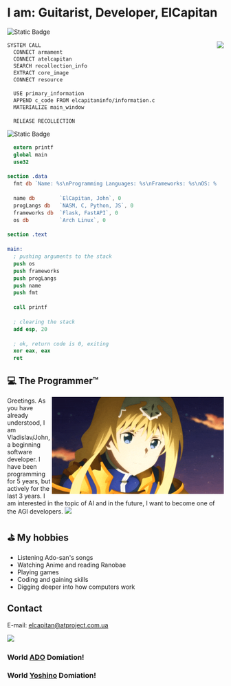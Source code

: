 # I am: Guitarist, Developer, ElCapitan

![Static Badge](https://img.shields.io/badge/Language-Underworld%20System%20Commands-gold)

<img height="250" src="https://github.com/at-elcapitan/at-elcapitan/assets/96237569/b64c8e2f-ebfe-4160-bd15-455ef590733b" align="right">

```
SYSTEM CALL
  CONNECT armament
  CONNECT atelcapitan
  SEARCH recollection_info
  EXTRACT core_image
  CONNECT resource
  
  USE primary_information
  APPEND c_code FROM elcapitaninfo/information.c
  MATERIALIZE main_window
  
  RELEASE RECOLLECTION
```

<span style="color:green"> </span>

![Static Badge](https://img.shields.io/badge/Language-Netwide%20Assebmler-darkgreen)
```nasm
  extern printf
  global main
  use32

section .data
  fmt db `Name: %s\nProgramming Languages: %s\nFrameworks: %s\nOS: %s`, 0xA, 0

  name db        `ElCapitan, John`, 0
  progLangs db   `NASM, C, Python, JS`, 0
  frameworks db  `Flask, FastAPI`, 0
  os db          `Arch Linux`, 0

section .text

main: 
  ; pushing arguments to the stack
  push os
  push frameworks
  push progLangs
  push name
  push fmt
  
  call printf

  ; clearing the stack
  add esp, 20

  ; ok, return code is 0, exiting
  xor eax, eax
  ret
```

## ‍💻 The Programmer™
<img width="400" src="https://github.com/at-elcapitan/at-elcapitan/blob/4123a794c373f26ba0674228fff64471a51af4ec/alice.gif" align="right"/>
Greetings. As you have already understood, I am Vladislav/John, a beginning software developer. I have been programming for 5 years, but actively for the last 3 years. I am interested in the topic of AI and in the future, I want to become one of the AGI developers.

<img width=400 src='https://github-readme-stats.vercel.app/api/top-langs/?username=at-elcapitan&theme=dark&show_icons=true&hide_border=true&layout=compact'/>

## ⛳ My hobbies
- Listening Ado-san's songs
- Watching Anime and reading Ranobae
- Playing games
- Coding and gaining skills
- Digging deeper into how computers work

## Contact

E-mail: <elcapitan@atproject.com.ua>

<img width="200" src="https://media.tenor.com/yIX_27rQAIkAAAAM/ado-ado-cute.gif">

### World [ADO](https://x.com/ado1024imokenp) Domiation!
### World [Yoshino](https://x.com/yoshino_msc) Domiation!
